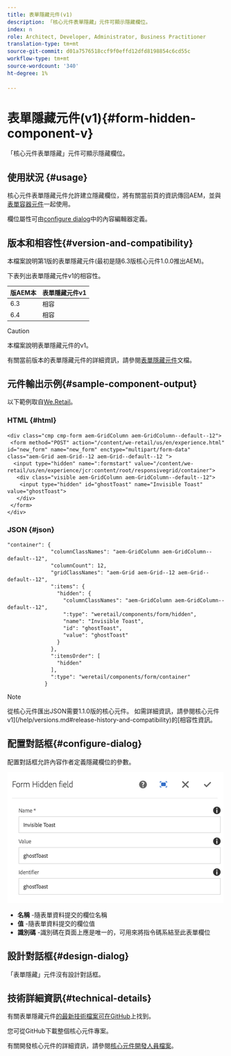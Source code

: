 ```yaml
---
title: 表單隱藏元件(v1)
description: 「核心元件表單隱藏」元件可顯示隱藏欄位。
index: n
role: Architect, Developer, Administrator, Business Practitioner
translation-type: tm+mt
source-git-commit: d01a7576518ccf9f0effd12dfd8198854c6cd55c
workflow-type: tm+mt
source-wordcount: '340'
ht-degree: 1%

---
```



# 表單隱藏元件(v1){#form-hidden-component-v}

「核心元件表單隱藏」元件可顯示隱藏欄位。

## 使用狀況 {#usage}

核心元件表單隱藏元件允許建立隱藏欄位，將有關當前頁的資訊傳回AEM，並與[表單容器元件](form-container-v1.md)一起使用。

欄位屬性可由[configure dialog](#configure-dialog)中的內容編輯器定義。

## 版本和相容性{#version-and-compatibility}

本檔案說明第1版的表單隱藏元件(最初是隨6.3版核心元件1.0.0推出AEM)。

下表列出表單隱藏元件v1的相容性。

| 版AEM本 | 表單隱藏元件v1 |
|--- |--- |
| 6.3 | 相容 |
| 6.4 | 相容 |

>[!CAUTION]
>
>本檔案說明表單隱藏元件的v1。
>
>有關當前版本的表單隱藏元件的詳細資訊，請參閱[表單隱藏元件](/help/components/forms/form-hidden.md)文檔。

## 元件輸出示例{#sample-component-output}

以下範例取自[We.Retail](https://helpx.adobe.com/experience-manager/6-4/sites/developing/using/we-retail.html)。

### HTML {#html}

```
<div class="cmp cmp-form aem-GridColumn aem-GridColumn--default--12">
 <form method="POST" action="/content/we-retail/us/en/experience.html" id="new_form" name="new_form" enctype="multipart/form-data" class="aem-Grid aem-Grid--12 aem-Grid--default--12 ">
  <input type="hidden" name=":formstart" value="/content/we-retail/us/en/experience/jcr:content/root/responsivegrid/container">
   <div class="visible aem-GridColumn aem-GridColumn--default--12">
    <input type="hidden" id="ghostToast" name="Invisible Toast" value="ghostToast">
   </div>
 </form>
</div>
```

### JSON {#json}

```
"container": {
              "columnClassNames": "aem-GridColumn aem-GridColumn--default--12",
              "columnCount": 12,
              "gridClassNames": "aem-Grid aem-Grid--12 aem-Grid--default--12",
              ":items": {
                "hidden": {
                  "columnClassNames": "aem-GridColumn aem-GridColumn--default--12",
                  ":type": "weretail/components/form/hidden",
                  "name": "Invisible Toast",
                  "id": "ghostToast",
                  "value": "ghostToast"
                }
              },
              ":itemsOrder": [
                "hidden"
              ],
              ":type": "weretail/components/form/container"
            }
```

>[!NOTE]
>
>從核心元件匯出JSON需要1.1.0版的核心元件。 如需詳細資訊，請參閱核心元件v1](/help/versions.md#release-history-and-compatibility)的[相容性資訊。

## 配置對話框{#configure-dialog}

配置對話框允許內容作者定義隱藏欄位的參數。

![](/help/assets/chlimage_1-26.png)

* **名稱** -隨表單資料提交的欄位名稱
* **值** -隨表單資料提交的欄位值
* **識別碼** -識別碼在頁面上應是唯一的，可用來將指令碼系結至此表單欄位

## 設計對話框{#design-dialog}

「表單隱藏」元件沒有設計對話框。

## 技術詳細資訊{#technical-details}

有關表單隱藏元件[的最新技術檔案可在GitHub](https://github.com/adobe/aem-core-wcm-components/tree/master/content/src/content/jcr_root/apps/core/wcm/components/form/hidden/v1/hidden)上找到。

您可從GitHub下載整個核心元件專案。

有關開發核心元件的詳細資訊，請參閱[核心元件開發人員檔案](/help/developing/overview.md)。
